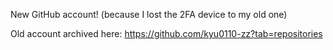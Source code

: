 New GitHub account! (because I lost the 2FA device to my old one)

Old account archived here: https://github.com/kyu0110-zz?tab=repositories

<!---
kyu0110/kyu0110 is a ✨ special ✨ repository because its `README.md` (this file) appears on your GitHub profile.
You can click the Preview link to take a look at your changes.
--->
